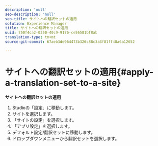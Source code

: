 ```yaml
---
description: 'null'
seo-description: 'null'
seo-title: サイトへの翻訳セットの適用
solution: Experience Manager
title: サイトへの翻訳セットの適用
uuid: 750f4ca2-0350-40c9-9176-ce56581bf8ab
translation-type: tm+mt
source-git-commit: 67aeb3de964473b326c88c3a3f81ff48a6a12652

---
```



# サイトへの翻訳セットの適用{#apply-a-translation-set-to-a-site}

**サイトへの翻訳セットの適用**

1. Studioの「設定」に移動します。
1. サイトを選択します。
1. 「サイトの設定」を選択します。
1. 「アプリ設定」を選択します。
1. デフォルト設定/翻訳セットに移動します。
1. ドロップダウンメニューから翻訳セットを選択します。